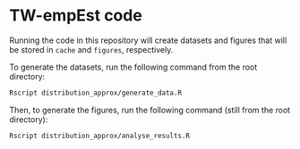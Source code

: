 # TW-empEst code

Running the code in this repository will create datasets and figures that will be stored in `cache` and `figures`, respectively.

To generate the datasets, run the following command from the root directory:

```bash
Rscript distribution_approx/generate_data.R
```

Then, to generate the figures, run the following command (still from the root directory):

```bash
Rscript distribution_approx/analyse_results.R
```

